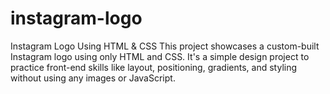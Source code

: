 # instagram-logo
 Instagram Logo Using HTML &amp; CSS This project showcases a custom-built Instagram logo using only HTML and CSS. It's a simple design project to practice front-end skills like layout, positioning, gradients, and styling without using any images or JavaScript.
